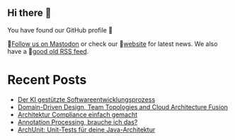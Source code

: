 ## Hi there 👋

You have found our GitHub profile 🌈

🦣[Follow us on Mastodon](https://ijug.social/@jugpaderborn) or check our 🔖[website](https://jug-pb.gitlab.io/) for latest news.
We also have a 📰[good old RSS feed](https://jug-pb.gitlab.io/feed.xml).

# Recent Posts

<!-- BLOG-POST-LIST:START -->
- [Der KI gestützte Softwareentwicklungsprozess](https://jug-pb.gitlab.io/blog/2025/ki-in-der-softwareentwicklung.html)
- [Domain-Driven Design, Team Topologies and Cloud Architecture Fusion](https://jug-pb.gitlab.io/blog/2025/ddd.html)
- [Architektur Compliance einfach gemacht](https://jug-pb.gitlab.io/blog/2025/architektur-compliance.html)
- [Annotation Processing, brauche ich das?](https://jug-pb.gitlab.io/blog/2025/annotation-processing.html)
- [ArchUnit: Unit-Tests für deine Java-Architektur](https://jug-pb.gitlab.io/blog/2024/archunit.html)
<!-- BLOG-POST-LIST:END -->